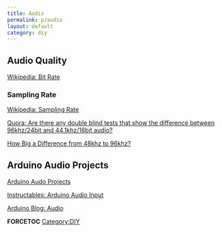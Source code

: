 ```yaml
---
title: Audio
permalink: p/audio
layout: default
category: diy
---
```


Audio Quality
-------------

[Wikipedia: Bit Rate](https://en.wikipedia.org/wiki/Bit_rate#Audio)

### Sampling Rate

[Wikipedia: Sampling Rate](https://en.wikipedia.org/wiki/Sampling_(signal_processing)#Sampling_rate)

[Quora: Are there any double blind tests that show the difference between 96khz/24bit and 44.1khz/16bit audio?](http://www.quora.com/Are-there-any-double-blind-tests-that-show-the-difference-between-96khz-24bit-and-44-1khz-16bit-audio)

[How Big a Difference from 48khz to 96khz?](http://forum.cakewalk.com/How-Big-a-Difference-from-48khz-to-96khz-m2123831.aspx)

Arduino Audio Projects
----------------------

[Arduino Audo Projects](http://duino4projects.com/projects/sound-audio-projects/)

[Instructables: Arduino Audio Input](http://www.instructables.com/id/Arduino-Audio-Input/)

[Arduino Blog: Audio](https://blog.arduino.cc/category/audio/)

__FORCETOC__ [Category:DIY](/Category:DIY "wikilink")

